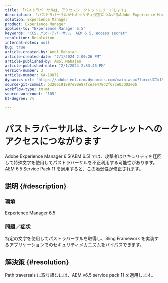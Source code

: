 ```yaml
---
title: 「パストラバーサルは、アクセスシークレットにリードします」
description: 「パストラバーサルがセキュリティ侵害につながるAdobe Experience Manager 6.5 の問題を修正する方法を学びます。 サービスパック 11 を適用します。」
solution: Experience Manager
product: Experience Manager
applies-to: "Experience Manager 6.5"
keywords: "KCS，パストラバーサル， AEM 6.5, access secret"
resolution: Resolution
internal-notes: null
bug: true
article-created-by: Amol Mahajan
article-created-date: "2/1/2024 2:00:26 PM"
article-published-by: Amol Mahajan
article-published-date: "2/1/2024 2:53:46 PM"
version-number: 3
article-number: KA-19871
dynamics-url: "https://adobe-ent.crm.dynamics.com/main.aspx?forceUCI=1&pagetype=entityrecord&etn=knowledgearticle&id=5e44cd3b-0ac1-ee11-9079-6045bd0065f9"
source-git-commit: b3206181897e80e87fceae478d2f67ce03d02e0b
workflow-type: tm+mt
source-wordcount: '105'
ht-degree: 7%

---
```


# パストラバーサルは、シークレットへのアクセスにつながります


Adobe Experience Manager 6.5(AEM 6.5) では、攻撃者はセキュリティを迂回して特殊文字を使用してパストラバーサルを不正利用する可能性があります。 AEM 6.5 Service Pack 11 を適用すると、この脆弱性が修正されます。

## 説明 {#description}


### <b>環境</b>

Experience Manager 6.5



### <b>問題／症状</b>

特定の文字を使用してパストラバーサルを取得し、Sling Framework を実装するアプリケーションでのセキュリティメカニズムをバイパスできます。


## 解決策 {#resolution}

Path traversals に取り組むには、AEM v6.5 service pack 11 を適用します。
